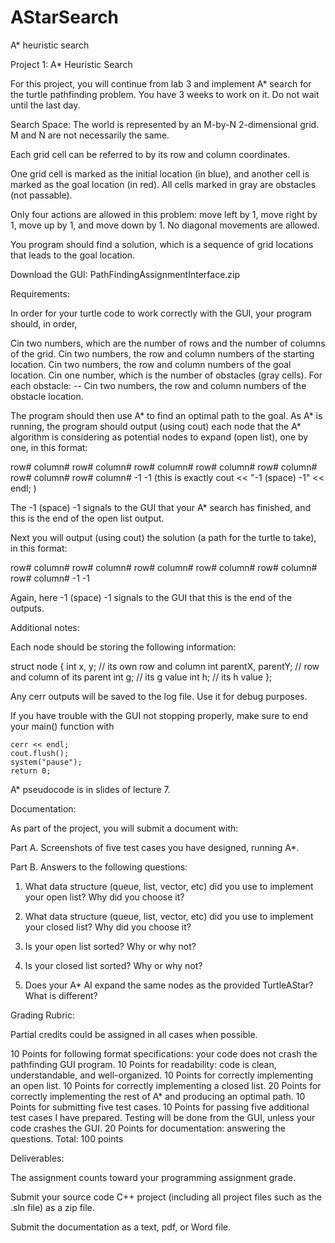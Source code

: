 # AStarSearch
A* heuristic search

Project 1: A* Heuristic Search

 

For this project, you will continue from lab 3 and implement A* search for the turtle pathfinding problem. You have 3 weeks to work on it. Do not wait until the last day.

Search Space:  The world is represented by an M-by-N 2-dimensional grid.  M and N are not necessarily the same.

Each grid cell can be referred to by its row and column coordinates.

One grid cell is marked as the initial location (in blue), and another cell is marked as the goal location (in red).  All cells marked in gray are obstacles (not passable).

Only four actions are allowed in this problem: move left by 1, move right by 1, move up by 1, and move down by 1.  No diagonal movements are allowed.

You program should find a solution, which is a sequence of grid locations that leads to the goal location.

 

Download the GUI: PathFindingAssignmentInterface.zip

 

Requirements:

In order for your turtle code to work correctly with the GUI, your program should, in order,

Cin two numbers, which are the number of rows and the number of columns of the grid.
Cin two numbers, the row and column numbers of the starting location.
Cin two numbers, the row and column numbers of the goal location.
Cin one number, which is the number of obstacles (gray cells).
For each obstacle:
-- Cin two numbers, the row and column numbers of the obstacle location.

The program should then use A* to find an optimal path to the goal. As A* is running, the program should output (using cout) each node that the A* algorithm is considering as potential nodes to expand (open list), one by one, in this format:

row# column#
row# column#
row# column#
row# column#
row# column#
row# column#
row# column#
-1 -1                             (this is exactly cout << "-1 (space) -1" << endl; )

The -1 (space) -1 signals to the GUI that your A* search has finished, and this is the end of the open list output.

Next you will output (using cout) the solution (a path for the turtle to take), in this format:

row# column#
row# column#
row# column#
row# column#
row# column#
row# column#
-1 -1

Again, here -1 (space) -1 signals to the GUI that this is the end of the outputs.

 

Additional notes:

Each node should be storing the following information:

struct node {
  int x, y;                       // its own row and column
  int parentX, parentY; // row and column of its parent
  int g;                          // its g value
  int h;                          // its h value
};

Any cerr outputs will be saved to the log file. Use it for debug purposes.

If you have trouble with the GUI not stopping properly, make sure to end your main() function with

    cerr << endl;
    cout.flush();
    system("pause");
    return 0;

A* pseudocode is in slides of lecture 7.

 

Documentation:

As part of the project, you will submit a document with:

Part A. Screenshots of five test cases you have designed, running A*.

Part B. Answers to the following questions:

1. What data structure (queue, list, vector, etc) did you use to implement your open list?  Why did you choose it? 

2. What data structure (queue, list, vector, etc) did you use to implement your closed list?  Why did you choose it? 

3. Is your open list sorted? Why or why not?

4. Is your closed list sorted?  Why or why not?

5. Does your A* AI expand the same nodes as the provided TurtleAStar?  What is different?

 

Grading Rubric:

Partial credits could be assigned in all cases when possible.

10 Points for following format specifications: your code does not crash the pathfinding GUI program.
10 Points for readability: code is clean, understandable, and well-organized.
10 Points for correctly implementing an open list.
10 Points for correctly implementing a closed list.
20 Points for correctly implementing the rest of A* and producing an optimal path.
10 Points for submitting five test cases.
10 Points for passing five additional test cases I have prepared. Testing will be done from the GUI, unless your code crashes the GUI.
20 Points for documentation: answering the questions.
Total: 100 points

 


Deliverables:

The assignment counts toward your programming assignment grade.

Submit your source code C++ project (including all project files such as the .sln file) as a zip file.

Submit the documentation as a text, pdf, or Word file.
